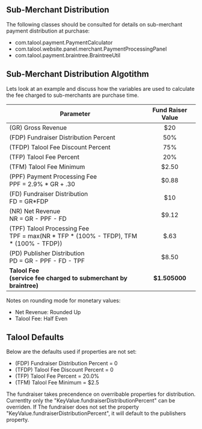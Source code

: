 ## Sub-Merchant Distribution
The following classes should be consulted for details on sub-merchant payment distribution at purchase:

* com.talool.payment.PaymentCalculator
* com.talool.website.panel.merchant.PaymentProcessingPanel
* com.talool.payment.braintree.BraintreeUtil


## Sub-Merchant Distribution Algotithm 

Lets look at an example and discuss how the variables are used to calculate the fee charged to sub-merchants are purchase time.

| Parameter        			| Fund Raiser Value         
| ------------- 				|:-------------:   
| (GR) Gross Revenue|$20
| (FDP) Fundraiser Distribution Percent|50%
| (TFDP) Talool Fee Discount Percent|75%
| (TFP) Talool Fee Percent |20%
| (TFM) Talool Fee Minimum |$2.50
| (PPF) Payment Processing Fee<br/>PPF = 2.9% * GR + .30 | $0.88
| (FD) Fundraiser Distribution<br/>FD = GR*FDP | $10
| (NR) Net Revenue<br/>NR = GR - PPF - FD|$9.12
| (TPF) Talool Processing Fee <br/>TPF = max(NR * TFP * (100% - TFDP), TFM * (100% - TFDP))|$.63
| (PD) Publisher Distribution<br/> PD = GR - PPF - FD - TPF|$8.50
| **Talool Fee<br/>(service fee charged to submerchant by braintree)** | **$1.505000**

Notes on rounding mode for monetary values:

* Net Revenue: Rounded Up
* Talool Fee:  Half Even

## Talool Defaults
Below are the defaults used if properties are not set:

* (FDP) Fundraiser Distribution Percent = 0
* (TFDP) Talool Fee Discount Percent = 0
* (TFP) Talool Fee Percent = 20.0%
* (TFM) Talool Fee Minimum = $2.5

The fundraiser takes precendence on overribable properties for distribution. Currentlty only the "KeyValue.fundraiserDistributionPercent" can be overriden.  If The fundraiser does not set the property "KeyValue.fundraiserDistributionPercent", it will default to the publishers property.















































































































































































































































































































































































































































































































































































































































































































































































































